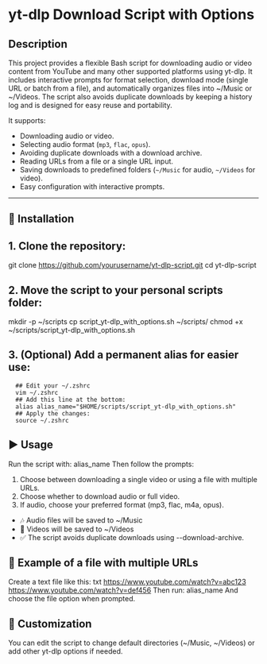 # yt-dlp Download Script with Options

## Description

This project provides a flexible Bash script for downloading audio or video content from YouTube and many other supported platforms using yt-dlp.
It includes interactive prompts for format selection, download mode (single URL or batch from a file), and automatically organizes files into ~/Music or ~/Videos.
The script also avoids duplicate downloads by keeping a history log and is designed for easy reuse and portability.

It supports:

- Downloading audio or video.
- Selecting audio format (`mp3`, `flac`, `opus`).
- Avoiding duplicate downloads with a download archive.
- Reading URLs from a file or a single URL input.
- Saving downloads to predefined folders (`~/Music` for audio, `~/Videos` for video).
- Easy configuration with interactive prompts.

---
## 📁 Installation
## 1. Clone the repository:
   git clone https://github.com/yourusername/yt-dlp-script.git
   cd yt-dlp-script
   
## 2. Move the script to your personal scripts folder:
   mkdir -p ~/scripts
   cp script_yt-dlp_with_options.sh ~/scripts/
   chmod +x ~/scripts/script_yt-dlp_with_options.sh
   
## 3. (Optional) Add a permanent alias for easier use:
      ## Edit your ~/.zshrc
      vim ~/.zshrc
      ## Add this line at the bottom:
      alias alias_name="$HOME/scripts/script_yt-dlp_with_options.sh"
      ## Apply the changes:
      source ~/.zshrc

## ▶️ Usage
Run the script with:
alias_name
Then follow the prompts:
1. Choose between downloading a single video or using a file with multiple URLs.
2. Choose whether to download audio or full video.
3. If audio, choose your preferred format (mp3, flac, m4a, opus).
  - 🎶 Audio files will be saved to ~/Music
  - 🎥 Videos will be saved to ~/Videos
  - ✅ The script avoids duplicate downloads using --download-archive.

## 📄 Example of a file with multiple URLs
Create a text file like this:
txt
https://www.youtube.com/watch?v=abc123
https://www.youtube.com/watch?v=def456
Then run:
alias_name
And choose the file option when prompted.

## 🔧 Customization
You can edit the script to change default directories (~/Music, ~/Videos) or add other yt-dlp options if needed.
